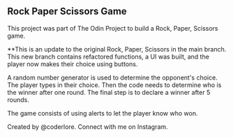 ## Rock Paper Scissors Game

This project was part of The Odin Project to build a Rock, Paper, Scissors game.

**This is an update to the original Rock, Paper, Scissors in the main branch. This new branch contains refactored functions, a UI was built, and the player now makes their choice using buttons.

A random number generator is used to determine the opponent's choice. The player types in their choice. Then the code needs to determine who is the winner after one round. The final step is to declare a winner after 5 rounds. 

The game consists of using alerts to let the player know who won. 

Created by @coderlore. Connect with me on Instagram.
